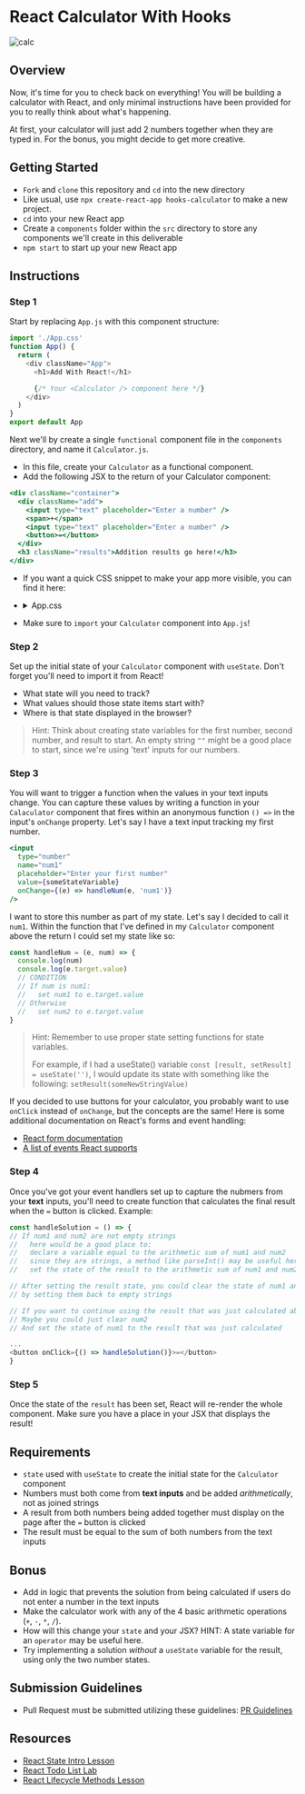 # React Calculator With Hooks

![calc](https://cdn.dribbble.com/users/2184773/screenshots/4516857/calculator.gif)

## Overview

Now, it's time for you to check back on everything! You will be building a
calculator with React, and only minimal instructions have been provided for you to really think about what's happening.

At first, your calculator will just add 2 numbers
together when they are typed in. For the bonus, you might decide to get more
creative.

## Getting Started

- `Fork` and `clone` this repository and `cd` into the new directory
- Like usual, use `npx create-react-app hooks-calculator` to make a new project.
- `cd` into your new React app
- Create a `components` folder within the `src` directory to store any components we'll create in this deliverable
- `npm start` to start up your new React app

## Instructions

### Step 1

Start by replacing `App.js` with this component structure:

```js
import './App.css'
function App() {
  return (
    <div className="App">
      <h1>Add With React!</h1>

      {/* Your <Calculator /> component here */}
    </div>
  )
}
export default App
```

Next we'll by create a single `functional` component file in the `components` directory, and name it
`Calculator.js`.

- In this file, create your `Calculator` as a functional component.
- Add the following JSX to the return of your Calculator component:

```jsx
<div className="container">
  <div className="add">
    <input type="text" placeholder="Enter a number" />
    <span>+</span>
    <input type="text" placeholder="Enter a number" />
    <button>=</button>
  </div>
  <h3 className="results">Addition results go here!</h3>
</div>
```

- If you want a quick CSS snippet to make your app more visible, you can find it here:
- <details><summary>App.css</summary>

  ```css
  body {
    background-color: rgb(136, 255, 182);
  }

  .App {
    text-align: center;
  }

  input,
  button {
    border: none;
    font-size: 1.2em;
    border-radius: 0.25em;
    padding: 0.5em;
    outline: none;
  }

  button,
  h1 {
    background-color: rgb(37, 37, 37);
    color: white;
    font-weight: bold;
    box-shadow: 0px 0px 5px black;
  }

  button:active {
    box-shadow: none;
  }

  input:focus {
    box-shadow: inset 0px 0px 6px rgb(175, 0, 73);
  }

  input {
    box-shadow: inset 0px 0px 3px black;
    width: 8em;
  }

  h1 {
    padding: 0.5em;
    margin-top: 0;
    margin-bottom: 2em;
  }

  button {
    padding: 0.5em 1.5em;
  }

  .add {
    display: flex;
    justify-content: space-around;
  }

  .add > span {
    font-size: 2em;
    font-weight: bold;
  }

  .container {
    width: 30em;
    margin: 0 auto;
    background-color: rgb(173, 208, 255);
    padding: 2em;
    border-radius: 0.5em;
    box-shadow: 0px 0px 5px black;
  }

  .results {
    background-color: white;
    padding: 2em;
    width: 21em;
    margin: 1em auto 0 auto;
    border-radius: 0.25em;
    box-shadow: inset 0px 0px 3px black;
  }
  ```

  </details>

- Make sure to `import` your `Calculator` component into `App.js`!

### Step 2

Set up the initial state of your `Calculator` component with `useState`. Don't forget you'll need to import it from React!

- What state will you need to track?
- What values should those state items start with?
- Where is that state displayed in the browser?

> Hint: Think about creating state variables for the first number, second number, and result to start. An empty string `""` might be a good place to start, since we're using 'text' inputs for our numbers.

### Step 3

You will want to trigger a function when the values in your text inputs change. You can capture these values by writing a function in your `Calaculator` component that fires within an anonymous function `() =>` in the input's `onChange` property. Let's say I have a text input tracking my first number.

```jsx
<input
  type="number"
  name="num1"
  placeholder="Enter your first number"
  value={someStateVariable}
  onChange={(e) => handleNum(e, 'num1')}
/>
```

I want to store this number as part of my state. Let's say I decided to call it `num1`. Within the function that I've defined in my `Calculator` component above the return I could set my state like so:

```js
const handleNum = (e, num) => {
  console.log(num)
  console.log(e.target.value)
  // CONDITION
  // If num is num1:
  //   set num1 to e.target.value
  // Otherwise
  //   set num2 to e.target.value
}
```

> Hint: Remember to use proper state setting functions for state variables. 
>
> For example, if I had a useState() variable `const [result, setResult] = useState('')`, I would update its state with something like the following: `setResult(someNewStringValue)`

If you decided to use buttons for your calculator, you probably want to use `onClick` instead of `onChange`, but the concepts are the same! Here is some additional documentation on React's forms and event handling:

- [React form documentation](https://facebook.github.io/react/docs/forms.html)
- [A list of events React supports](https://facebook.github.io/react/docs/events.html#supported-events)

### Step 4

Once you've got your event handlers set up to capture the nubmers from your **text** inputs, you'll need to create function that calculates the final result when the `=` button is clicked. Example:

```js
const handleSolution = () => {
// If num1 and num2 are not empty strings 
//   here would be a good place to:
//   declare a variable equal to the arithmetic sum of num1 and num2
//   since they are strings, a method like parseInt() may be useful here
//   set the state of the result to the arithmetic sum of num1 and num2

// After setting the result state, you could clear the state of num1 and num2
// by setting them back to empty strings

// If you want to continue using the result that was just calculated above
// Maybe you could just clear num2
// And set the state of num1 to the result that was just calculated

...
<button onClick={() => handleSolution()}>=</button>
}
```

### Step 5

Once the state of the `result` has been set, React will re-render the whole
component. Make sure you have a place in your JSX that displays the result!

## Requirements
- `state` used with `useState` to create the initial state for the `Calculator` component
- Numbers must both come from **text inputs** and be added _arithmetically_, not as joined strings
- A result from both numbers being added together must display on the page after the `=` button is clicked
- The result must be equal to the sum of both numbers from the text inputs

## Bonus
- Add in logic that prevents the solution from being calculated if users do not enter a number in the text inputs
- Make the calculator work with any of the 4 basic arithmetic operations (`+`, `-`, `*`, `/`). 
- How will this change your `state` and your JSX? HINT: A state variable for an `operator` may be useful here.
- Try implementing a solution _without_ a `useState` variable for the result, using only the two number states.

## Submission Guidelines

- Pull Request must be submitted utilizing these guidelines: [PR Guidelines](https://github.com/SEI-R-1-25/template_pull_request)

## Resources

- [React State Intro Lesson](https://github.com/SEI-R-1-25/u2_lesson_react_state_intro)
- [React Todo List Lab](https://github.com/SEI-R-1-25/u2_lab_react_todos)
- [React Lifecycle Methods Lesson](https://github.com/SEI-R-1-25/u2_lesson_react_lifecycle)

